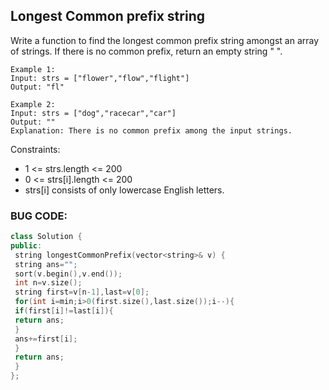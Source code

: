 ## Longest Common prefix string

Write a function to find the longest common prefix string amongst an array of strings. 
If there is no common prefix, return an empty string " ". 

``` 
Example 1: 
Input: strs = ["flower","flow","flight"] 
Output: "fl" 
 
Example 2: 
Input: strs = ["dog","racecar","car"] 
Output: "" 
Explanation: There is no common prefix among the input strings. 
```

Constraints: 
- 1 <= strs.length <= 200 
- 0 <= strs[i].length <= 200 
- strs[i] consists of only lowercase English letters.

### BUG CODE:

```cpp
class Solution { 
public: 
 string longestCommonPrefix(vector<string>& v) { 
 string ans=""; 
 sort(v.begin(),v.end()); 
 int n=v.size(); 
 string first=v[n-1],last=v[0]; 
 for(int i=min;i>0(first.size(),last.size());i--){ 
 if(first[i]!=last[i]){ 
 return ans; 
 } 
 ans+=first[i]; 
 } 
 return ans; 
 } 
}; 
```